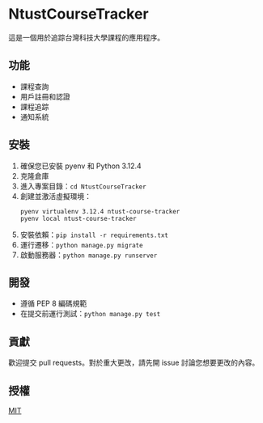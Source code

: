 # NtustCourseTracker

這是一個用於追踪台灣科技大學課程的應用程序。

## 功能

- 課程查詢
- 用戶註冊和認證
- 課程追踪
- 通知系統

## 安裝

1. 確保您已安裝 pyenv 和 Python 3.12.4
2. 克隆倉庫
3. 進入專案目錄：`cd NtustCourseTracker`
4. 創建並激活虛擬環境：
   ```
   pyenv virtualenv 3.12.4 ntust-course-tracker
   pyenv local ntust-course-tracker
   ```
5. 安裝依賴：`pip install -r requirements.txt`
6. 運行遷移：`python manage.py migrate`
7. 啟動服務器：`python manage.py runserver`

## 開發

- 遵循 PEP 8 編碼規範
- 在提交前運行測試：`python manage.py test`

## 貢獻

歡迎提交 pull requests。對於重大更改，請先開 issue 討論您想要更改的內容。

## 授權

[MIT](https://choosealicense.com/licenses/mit/)